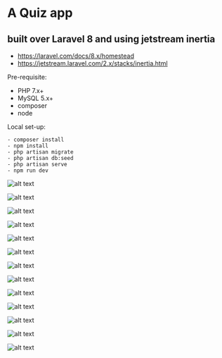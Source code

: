 # A Quiz app 
## built over Laravel 8 and using jetstream inertia
- https://laravel.com/docs/8.x/homestead
- https://jetstream.laravel.com/2.x/stacks/inertia.html

Pre-requisite:
- PHP 7.x+
- MySQL 5.x+
- composer
- node

Local set-up:

    - composer install
    - npm install
    - php artisan migrate
    - php artisan db:seed
    - php artisan serve
    - npm run dev
    

![alt text](./resources/screenshots/1.png)

![alt text](./resources/screenshots/2.png)

![alt text](./resources/screenshots/3.png)

![alt text](./resources/screenshots/4.png)

![alt text](./resources/screenshots/5.png)

![alt text](./resources/screenshots/6.png)

![alt text](./resources/screenshots/7.png)

![alt text](./resources/screenshots/8.png)

![alt text](./resources/screenshots/9.png)

![alt text](./resources/screenshots/10.png)

![alt text](./resources/screenshots/11.png)

![alt text](./resources/screenshots/12.png)

![alt text](./resources/screenshots/13.png)
